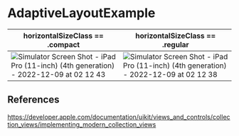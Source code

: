 # AdaptiveLayoutExample
| horizontalSizeClass  == .compact | horizontalSizeClass  == .regular |
|----------------------------------|----------------------------------|
|![Simulator Screen Shot - iPad Pro (11-inch) (4th generation) - 2022-12-09 at 02 12 43](https://user-images.githubusercontent.com/42381560/206518854-34f019b1-ca63-41d8-a226-909ff7c2eafd.png)|![Simulator Screen Shot - iPad Pro (11-inch) (4th generation) - 2022-12-09 at 02 12 38](https://user-images.githubusercontent.com/42381560/206518880-002f4c37-448d-4c6f-9dd3-15bea0c23e9e.png)|

## References
https://developer.apple.com/documentation/uikit/views_and_controls/collection_views/implementing_modern_collection_views
